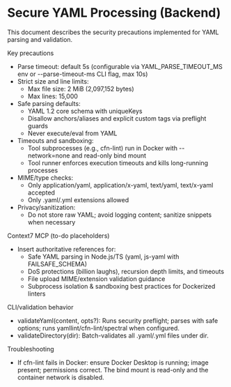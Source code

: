 # Secure YAML Processing (Backend)

This document describes the security precautions implemented for YAML parsing and validation.

Key precautions
- Parse timeout: default 5s (configurable via YAML_PARSE_TIMEOUT_MS env or --parse-timeout-ms CLI flag, max 10s)
- Strict size and line limits:
  - Max file size: 2 MiB (2,097,152 bytes)
  - Max lines: 15,000
- Safe parsing defaults:
  - YAML 1.2 core schema with uniqueKeys
  - Disallow anchors/aliases and explicit custom tags via preflight guards
  - Never execute/eval from YAML
- Timeouts and sandboxing:
  - Tool subprocesses (e.g., cfn-lint) run in Docker with --network=none and read-only bind mount
  - Tool runner enforces execution timeouts and kills long-running processes
- MIME/type checks:
  - Only application/yaml, application/x-yaml, text/yaml, text/x-yaml accepted
  - Only .yaml/.yml extensions allowed
- Privacy/sanitization:
  - Do not store raw YAML; avoid logging content; sanitize snippets when necessary

Context7 MCP (to-do placeholders)
- Insert authoritative references for:
  - Safe YAML parsing in Node.js/TS (yaml, js-yaml with FAILSAFE_SCHEMA)
  - DoS protections (billion laughs), recursion depth limits, and timeouts
  - File upload MIME/extension validation guidance
  - Subprocess isolation & sandboxing best practices for Dockerized linters

CLI/validation behavior
- validateYaml(content, opts?): Runs security preflight; parses with safe options; runs yamllint/cfn-lint/spectral when configured.
- validateDirectory(dir): Batch-validates all .yaml/.yml files under dir.

Troubleshooting
- If cfn-lint fails in Docker: ensure Docker Desktop is running; image present; permissions correct. The bind mount is read-only and the container network is disabled.
